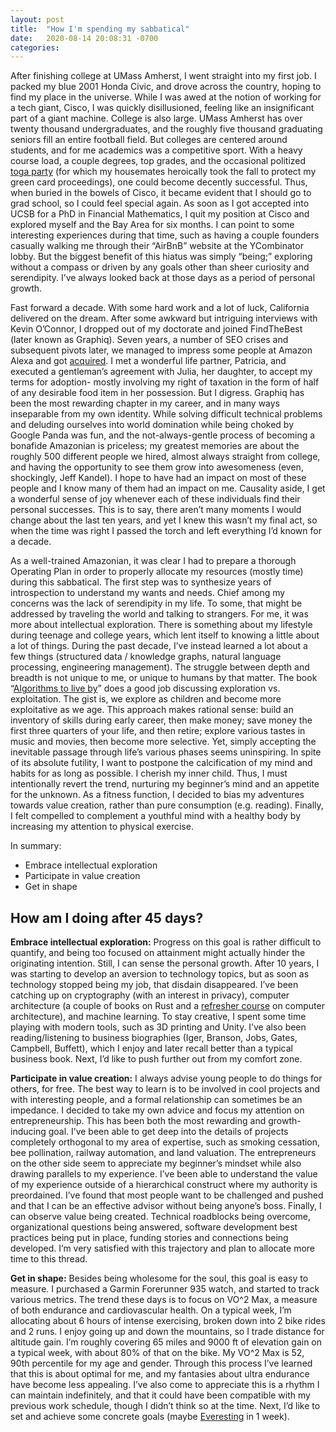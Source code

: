 ```yaml
---
layout: post
title:  "How I'm spending my sabbatical"
date:   2020-08-14 20:08:31 -0700
categories:
---
```

After finishing college at UMass Amherst, I went straight into my first job. I packed my blue 2001 Honda Civic, and drove across the country, hoping to find my place in the universe. While I was awed at the notion of working for a tech giant, Cisco, I was quickly disillusioned, feeling like an insignificant part of a giant machine. College is also large. UMass Amherst has over twenty thousand undergraduates, and the roughly five thousand graduating seniors fill an entire football field. But colleges are centered around students, and for me academics was a competitive sport. With a heavy course load, a couple degrees, top grades, and the occasional politized [toga party][toga-party] (for which my housemates heroically took the fall to protect my green card proceedings), one could become decently successful. Thus, when buried in the bowels of Cisco, it became evident that I should go to grad school, so I could feel special again. As soon as I got accepted into UCSB for a PhD in Financial Mathematics, I quit my position at Cisco and explored myself and the Bay Area for six months. I can point to some interesting experiences during that time, such as having a couple founders casually walking me through their “AirBnB” website at the YCombinator lobby. But the biggest benefit of this hiatus was simply “being;” exploring without a compass or driven by any goals other than sheer curiosity and serendipity. I’ve always looked back at those days as a period of personal growth.

Fast forward a decade. With some hard work and a lot of luck, California delivered on the dream. After some awkward but intriguing interviews with Kevin O’Connor, I dropped out of my doctorate and joined FindTheBest (later known as Graphiq). Seven years, a number of SEO crises and subsequent pivots later, we managed to impress some people at Amazon Alexa and got [acquired][acquired]. I met a wonderful life partner, Patricia, and executed a gentleman’s agreement with Julia, her daughter, to accept my terms for adoption- mostly involving my right of taxation in the form of half of any desirable food item in her possession. But I digress. Graphiq has been the most rewarding chapter in my career, and in many ways inseparable from my own identity. While solving difficult technical problems and deluding ourselves into world domination while being choked by Google Panda was fun, and the not-always-gentle process of becoming a bonafide Amazonian is priceless; my greatest memories are about the roughly 500 different people we hired, almost always straight from college, and having the opportunity to see them grow into awesomeness (even, shockingly, Jeff Kandel). I hope to have had an impact on most of these people and I know many of them had an impact on me. Causality aside, I get a wonderful sense of joy whenever each of these individuals find their personal successes. This is to say, there aren’t many moments I would change about the last ten years, and yet I knew this wasn’t my final act, so when the time was right I passed the torch and left everything I’d known for a decade.

As a well-trained Amazonian, it was clear I had to prepare a thorough Operating Plan in order to properly allocate my resources (mostly time) during this sabbatical. The first step was to synthesize years of introspection to understand my wants and needs. Chief among my concerns was the lack of serendipity in my life. To some, that might be addressed by traveling the world and talking to strangers. For me, it was more about intellectual exploration. There is something about my lifestyle during teenage and college years, which lent itself to knowing a little about a lot of things. During the past decade, I’ve instead learned a lot about a few things (structured data / knowledge graphs, natural language processing, engineering management). The struggle between depth and breadth is not unique to me, or unique to humans by that matter. The book “[Algorithms to live by][algorithms]” does a good job discussing exploration vs. exploitation. The gist is, we explore as children and become more exploitative as we age. This approach makes rational sense: build an inventory of skills during early career, then make money; save money the first three quarters of your life, and then retire; explore various tastes in music and movies, then become more selective. Yet, simply accepting the inevitable passage through life’s various phases seems uninspiring. In spite of its absolute futility, I want to postpone the calcification of my mind and habits for as long as possible. I cherish my inner child. Thus, I must intentionally revert the trend, nurturing my beginner’s mind and an appetite for the unknown. As a fitness function, I decided to bias my adventures towards value creation, rather than pure consumption (e.g. reading). Finally, I felt compelled to complement a youthful mind with a healthy body by increasing my attention to physical exercise. 

In summary:
- Embrace intellectual exploration
- Participate in value creation
- Get in shape

How am I doing after 45 days?
-----------------------------

**Embrace intellectual exploration:** Progress on this goal is rather difficult to quantify, and being too focused on attainment might actually hinder the originating intention. Still, I can sense the personal growth. After 10 years, I was starting to develop an aversion to technology topics, but as soon as technology stopped being my job, that disdain disappeared. I’ve been catching up on cryptography (with an interest in privacy), computer architecture (a couple of books on Rust and a [refresher course][nand2tetris] on computer architecture), and machine learning. To stay creative, I spent some time playing with modern tools, such as 3D printing and Unity. I’ve also been reading/listening to business biographies (Iger, Branson, Jobs, Gates, Campbell, Buffett), which I enjoy and later recall better than a typical business book. Next, I’d like to push further out from my comfort zone.

**Participate in value creation:** I always advise young people to do things for others, for free. The best way to learn is to be involved in cool projects and with interesting people, and a formal relationship can sometimes be an impedance. I decided to take my own advice and focus my attention on entrepreneurship. This has been both the most rewarding and growth-inducing goal. I’ve been able to get deep into the details of projects completely orthogonal to my area of expertise, such as smoking cessation, bee pollination, railway automation, and land valuation. The entrepreneurs on the other side seem to appreciate my beginner’s mindset while also drawing parallels to my experience. I’ve been able to understand the value of my experience outside of a hierarchical construct where my authority is preordained. I’ve found that most people want to be challenged and pushed and that I can be an effective advisor without being anyone’s boss. Finally, I can observe value being created. Technical roadblocks being overcome, organizational questions being answered, software development best practices being put in place, funding stories and connections being developed. I’m very satisfied with this trajectory and plan to allocate more time to this thread.

**Get in shape:** Besides being wholesome for the soul, this goal is easy to measure. I purchased a Garmin Forerunner 935 watch, and started to track various metrics. The trend these days is to focus on VO^2 Max, a measure of both endurance and cardiovascular health. On a typical week, I’m allocating about 6 hours of intense exercising, broken down into 2 bike rides and 2 runs. I enjoy going up and down the mountains, so I trade distance for altitude gain. I’m roughly covering 65 miles and 9000 ft of elevation gain on a typical week, with about 80% of that on the bike. My VO^2 Max is 52, 90th percentile for my age and gender. Through this process I’ve learned that this is about optimal for me, and my fantasies about ultra endurance have become less appealing. I’ve also come to appreciate this is a rhythm I can maintain indefinitely, and that it could have been compatible with my previous work schedule, though I didn’t think so at the time. Next, I’d like to set and achieve some concrete goals (maybe [Everesting][everesting] in 1 week).

[toga-party]: http://archive.boston.com/news/education/higher/articles/2006/10/17/umass_amherst_community_police_try_to_put_lid_on_party_life/
[acquired]: https://www.latimes.com/business/technology/la-fi-tn-graphiq-amazon-20170719-story.html
[algorithms]: https://www.amazon.com/dp/1250118360/
[nand2tetris]: https://www.coursera.org/learn/build-a-computer
[everesting]: https://en.wikipedia.org/wiki/Everesting